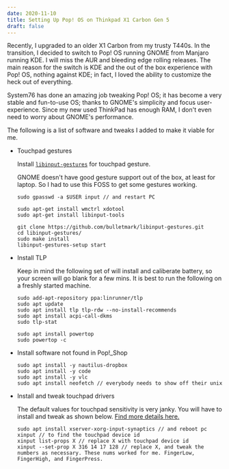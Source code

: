 ```yaml
---
date: 2020-11-10
title: Setting Up Pop! OS on Thinkpad X1 Carbon Gen 5
draft: false
---
```


Recently, I upgraded to an older X1 Carbon from my trusty T440s. In the transition, I decided to switch to Pop! OS running GNOME from Manjaro running KDE. I will miss the AUR and bleeding edge rolling releases. The main reason for the switch is KDE and the out of the box experience with Pop! OS, nothing against KDE; in fact, I loved the ability to customize the heck out of everything.

System76 has done an amazing job tweaking Pop! OS; it has become a very stable and fun-to-use OS; thanks to GNOME's simplicity and focus user-experience. Since my new used ThinkPad has enough RAM, I don't even need to worry about GNOME's performance.

The following is a list of software and tweaks I added to make it viable for me.
	
* Touchpad gestures
		
	Install [`libinput-gestures`](https://github.com/bulletmark/libinput-gestures) for touchpad gesture.

	GNOME doesn't have good gesture support out of the box, at least for laptop. So I had to use this FOSS to get some gestures working.

	```
	sudo gpasswd -a $USER input // and restart PC

	sudo apt-get install wmctrl xdotool
	sudo apt-get install libinput-tools

	git clone https://github.com/bulletmark/libinput-gestures.git
	cd libinput-gestures/
	sudo make install
	libinput-gestures-setup start
  ```

* Install TLP

	Keep in mind the following set of will install and caliberate battery, so your screen will go blank for a few mins. It is best to run the following on a freshly started machine.

	```
	sudo add-apt-repository ppa:linrunner/tlp
	sudo apt update
	sudo apt install tlp tlp-rdw --no-install-recommends
	sudo apt install acpi-call-dkms
	sudo tlp-stat

	sudo apt install powertop
	sudo powertop -c
  ```
	
* Install software not found in Pop!_Shop

	```
	sudo apt install -y nautilus-dropbox
	sudo apt install -y code
	sudo apt install -y vlc
	sudo apt install neofetch // everybody needs to show off their unix
  ```

* Install and tweak touchpad drivers

	The default values for touchpad sensitivity is very janky. You will have to install and tweak as shown below. [Find more details here.](https://forums.linuxmint.com/viewtopic.php?p=765618#p765618)

	```
	sudo apt install xserver-xorg-input-synaptics // and reboot pc
	xinput // to find the touchpad device id
	xinput list-props X // replace X with touchpad device id
	xinput --set-prop X 316 14 17 128 // replace X, and tweak the numbers as necessary. These nums worked for me. FingerLow, FingerHigh, and FingerPress.
